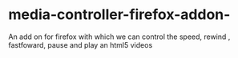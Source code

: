 # media-controller-firefox-addon-
An add on for firefox with which we can control the speed, rewind , fastfoward, pause and play an html5 videos
